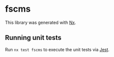 # fscms

This library was generated with [Nx](https://nx.dev).

## Running unit tests

Run `nx test fscms` to execute the unit tests via [Jest](https://jestjs.io).
